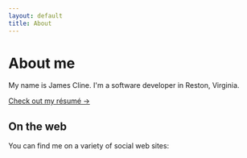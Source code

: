 ```yaml
---
layout: default
title: About
---
```


# About me

My name is James Cline. I'm a software developer in Reston, Virginia.

[Check out my résumé &rarr;](/about/resume/)

## On the web

You can find me on a variety of social web sites:
